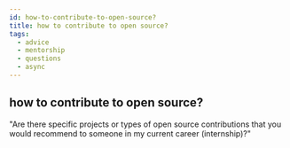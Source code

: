```yaml
---
id: how-to-contribute-to-open-source?
title: how to contribute to open source?
tags:
  - advice
  - mentorship
  - questions
  - async
---
```


## how to contribute to open source?

"Are there specific projects or types of open source contributions that you would recommend to someone in my current career (internship)?"
